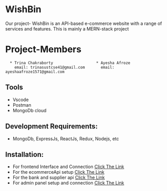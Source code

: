 # WishBin
Our project- WishBin is an API-based e-commerce website with a range of services and features. This is mainly a MERN-stack project


# Project-Members
      * Trina Chakraborty                   * Ayesha Afroze
        email: trinasustcse41@gmail.com       email: ayeshaafroze1571@gmail.com
        
## Tools
* Vscode
* Postman
* MongoDb cloud

## Development Requirements: 
   * MongoDb, ExpressJs, ReactJs, Redux, Nodejs, etc

## Installation:
   * For frontend Interface and Connection [Click The Link](https://github.com/Trinasust41/WIshBin/tree/master/client)
   * For the ecommerceApi setup [Click The Link](https://github.com/Trinasust41/WIshBin/tree/master/api)
   * For the bank and supplier api [Click The Link](https://github.com/Trinasust41/WIshBin/tree/master/BankandSupplierApi)
   * For admin panel setup and connection [Click The Link](https://github.com/Trinasust41/WIshBin/tree/master/react-admin)
